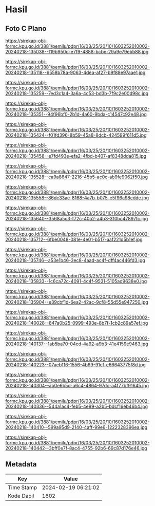 # Hasil

## Foto C Plano

https://sirekap-obj-formc.kpu.go.id/3881/pemilu/pdpr/16/03/25/20/10/1603252010002-20240218-135038--f19b950d-e7f9-4888-bcbe-29a9e79ebb88.jpg

https://sirekap-obj-formc.kpu.go.id/3881/pemilu/pdpr/16/03/25/20/10/1603252010002-20240218-135118--6558b78a-9063-4dea-af27-b9f88e97aae1.jpg

https://sirekap-obj-formc.kpu.go.id/3881/pemilu/pdpr/16/03/25/20/10/1603252010002-20240218-135259--7ed3c1a4-3a6a-4c53-bd3b-7f9c2e00d98c.jpg

https://sirekap-obj-formc.kpu.go.id/3881/pemilu/pdpr/16/03/25/20/10/1603252010002-20240218-135351--94f96bf0-2b1d-4a60-9bda-c14547c92e48.jpg

https://sirekap-obj-formc.kpu.go.id/3881/pemilu/pdpr/16/03/25/20/10/1603252010002-20240218-135424--f01fd396-8b59-45a8-8dcb-424599f611d5.jpg

https://sirekap-obj-formc.kpu.go.id/3881/pemilu/pdpr/16/03/25/20/10/1603252010002-20240218-135458--e7fd493e-efa2-4fbd-b407-af8348dda815.jpg

https://sirekap-obj-formc.kpu.go.id/3881/pemilu/pdpr/16/03/25/20/10/1603252010002-20240218-135528--ca9a8647-2216-45b5-ac0c-ab9fe9062f50.jpg

https://sirekap-obj-formc.kpu.go.id/3881/pemilu/pdpr/16/03/25/20/10/1603252010002-20240218-135558--86dc33ae-8168-4a7b-b075-e5f96a98cdde.jpg

https://sirekap-obj-formc.kpu.go.id/3881/pemilu/pdpr/16/03/25/20/10/1603252010002-20240218-135640--3568a5c3-f72c-40a2-a4b3-310bc47897fc.jpg

https://sirekap-obj-formc.kpu.go.id/3881/pemilu/pdpr/16/03/25/20/10/1603252010002-20240218-135712--6fbe0048-081e-4e01-b517-aaf221d5b1ef.jpg

https://sirekap-obj-formc.kpu.go.id/3881/pemilu/pdpr/16/03/25/20/10/1603252010002-20240218-135746--a53e1b46-3ec8-4aad-ac4f-dff4ac446fd3.jpg

https://sirekap-obj-formc.kpu.go.id/3881/pemilu/pdpr/16/03/25/20/10/1603252010002-20240218-135833--1c6ca72c-4091-4c4f-9531-5105ad9638e0.jpg

https://sirekap-obj-formc.kpu.go.id/3881/pemilu/pdpr/16/03/25/20/10/1603252010002-20240218-135904--e39cbf1d-6ea2-42ac-9cf8-55d55e947250.jpg

https://sirekap-obj-formc.kpu.go.id/3881/pemilu/pdpr/16/03/25/20/10/1603252010002-20240218-140028--847a0b25-0999-493e-8b7f-1cb2c89a57ef.jpg

https://sirekap-obj-formc.kpu.go.id/3881/pemilu/pdpr/16/03/25/20/10/1603252010002-20240218-140137--1ab5ba70-04cd-4a92-a9b3-41e4159e9463.jpg

https://sirekap-obj-formc.kpu.go.id/3881/pemilu/pdpr/16/03/25/20/10/1603252010002-20240218-140223--07aeb116-1556-4b69-91cf-e66643775f8d.jpg

https://sirekap-obj-formc.kpu.go.id/3881/pemilu/pdpr/16/03/25/20/10/1603252010002-20240218-140304--ab0e6b5d-a6c4-4864-97dc-a4f77bf91645.jpg

https://sirekap-obj-formc.kpu.go.id/3881/pemilu/pdpr/16/03/25/20/10/1603252010002-20240218-140336--544a1ac4-feb5-4e99-a2b5-bdcf16eb46b4.jpg

https://sirekap-obj-formc.kpu.go.id/3881/pemilu/pdpr/16/03/25/20/10/1603252010002-20240218-140410--599a95d9-2140-4aff-99e6-1222328396ea.jpg

https://sirekap-obj-formc.kpu.go.id/3881/pemilu/pdpr/16/03/25/20/10/1603252010002-20240218-140442--3bff0e7f-8ac4-4755-92b6-69c87d176e46.jpg


## Metadata

| Key        | Value               |
| ---------- | ------------------- |
| Time Stamp | 2024-02-19 06:21:02 |
| Kode Dapil | 1602                |



